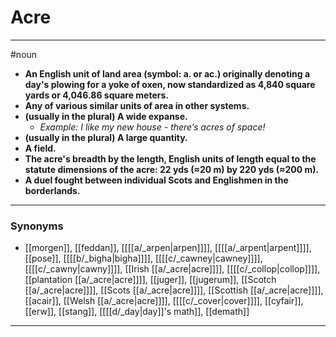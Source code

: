 # Acre
---
#noun
- **An English unit of land area (symbol: a. or ac.) originally denoting a day's plowing for a yoke of oxen, now standardized as 4,840 square yards or 4,046.86 square meters.**
- **Any of various similar units of area in other systems.**
- **(usually in the plural) A wide expanse.**
	- _Example: I like my new house - there’s acres of space!_
- **(usually in the plural) A large quantity.**
- **A field.**
- **The acre's breadth by the length, English units of length equal to the statute dimensions of the acre: 22 yds (≈20 m) by 220 yds (≈200 m).**
- **A duel fought between individual Scots and Englishmen in the borderlands.**
---
### Synonyms
- [[morgen]], [[feddan]], [[[[a/_arpen|arpen]]]], [[[[a/_arpent|arpent]]]], [[pose]], [[[[b/_bigha|bigha]]]], [[[[c/_cawney|cawney]]]], [[[[c/_cawny|cawny]]]], [[Irish [[a/_acre|acre]]]], [[[[c/_collop|collop]]]], [[plantation [[a/_acre|acre]]]], [[juger]], [[jugerum]], [[Scotch [[a/_acre|acre]]]], [[Scots [[a/_acre|acre]]]], [[Scottish [[a/_acre|acre]]]], [[acair]], [[Welsh [[a/_acre|acre]]]], [[[[c/_cover|cover]]]], [[cyfair]], [[erw]], [[stang]], [[[[d/_day|day]]'s math]], [[demath]]
---
